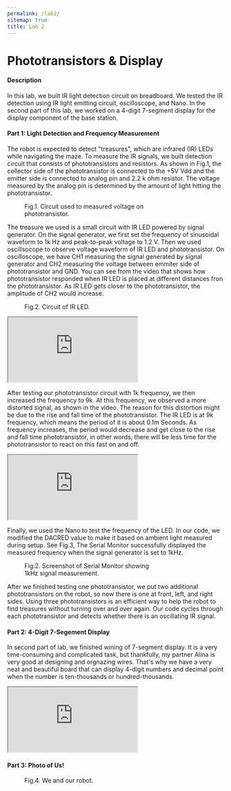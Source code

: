 ```yaml
---
permalink: /lab2/
sitemap: true
title: Lab 2
---
```

# Phototransistors & Display
#### Description
In this lab, we built IR light detection circuit on breadboard. We tested the IR detection using IR light emitting circuit, oscilloscope, and Nano. In the second part of this lab, we worked on a 4-digit 7-segment display for the display component of the base station.
#### Part 1: Light Detection and Frequency Measurement
The robot is expected to detect "treasures", which are infrared (IR) LEDs while navigating the maze. To measure the IR signals, we built detection circuit that consists of phototransistors and resistors. As shown in Fig.1, the collector side of the phototransistor is connected to the +5V Vdd and the emitter side is connected to analog pin and 2.2 k ohm resistor. The voltage measured by the analog pin is determined by the amount of light hitting the phototransistor. 

<figure style="width: 300px" class="align-center">
  <img src="{{ '/images/lab2/phototran_circuit.png' | absolute_url }}" alt="">
  <figcaption>Fig.1. Circuit used to measured voltage on phototransistor.</figcaption>
</figure> 

The treasure we used is a small circuit with IR LED powered by signal generator. On the signal generator, we first set the frequency of sinusoidal waveform to 1k Hz and peak-to-peak voltage to 1.2 V. Then we used oscillsocope to observe voltage waveform of IR LED and phototransistor. On oscilloscope, we have CH1 measuring the signal generated by signal generator and CH2 measuring the voltage between emmiter side of phototransistor and GND. You can see from the video that shows how phototransistor responded when IR LED is placed at different distances fron the phototransistor. As IR LED gets closer to the phototransistor, the amplitude of CH2 would increase.

<figure style="width: 300px" class="align-center">
  <img src="{{ '/images/lab2/IR_light.JPG' | absolute_url }}" alt="">
  <figcaption>Fig.2. Circuit of IR LED.</figcaption>
</figure> 

<div class="responsive-embed responsive-embed-21by9">
  <iframe class="responsive-embed-item" src="https://www.youtube.com/embed/yE7Kd0IBzp4" ></iframe>
</div>

After testing our phototransistor circuit with 1k frequency, we then increased the frequency to 9k. At this frequency, we observed a more distorted signal, as shown in the video. The reason for this distortion might be due to the rise and fall time of the phototransistor. The IR LED is at 9k frequency, which means the period of it is about 0.1m Seconds. As frequency increases, the period would decrease and get close to the rise and fall time phototransistor, in other words, there will be less time for the phototransistor to react on this fast on and off. 


<div class="responsive-embed responsive-embed-21by9">
  <iframe class="responsive-embed-item" src="https://www.youtube.com/embed/akJY4v-SW-o" ></iframe>
</div>

Finally, we used the Nano to test the frequency of the LED. In our code, we modified the DACRED value to make it based on ambient light measured during setup. See Fig.3, The Serial Monitor successfully displayed the measured frequency when the signal generator is set to 1kHz.

<figure style="width: 300px" class="align-center">
  <img src="{{ '/images/lab2/1k.png' | absolute_url }}" alt="">
  <figcaption>Fig.2. Screenshot of Serial Monitor showing 1kHz signal measurement.</figcaption>
</figure> 

After we finished testing one phototransistor, we put two additional phototransistors on the robot, so now there is one at front, left, and right sides. Using three phototransistors is an efficient way to help the robot to find treasures without turning over and over again. Our code cycles through each phototransistor and detects whether there is an oscillating IR signal. 

#### Part 2: 4-Digit 7-Segement Display
In second part of lab, we finished wining of 7-segment display. It is a very time-consuming and complicated task, but thankfully, my partner Alina is very good at designing and orgnazing wires. That's why we have a very neat and beautiful board that can display 4-digit numbers and decimal point when the number is ten-thousands or hundred-thousands. 

<div class="responsive-embed responsive-embed-21by9">
  <iframe class="responsive-embed-item" src="https://www.youtube.com/embed/Ahb7_V8Wrgc" ></iframe>
</div>

#### Part 3: Photo of Us!
<figure style="width: 300px" class="align-center">
  <img src="{{ '/images/lab2/us.JPG' | absolute_url }}" alt="">
  <figcaption>Fig.4. We and our robot.</figcaption>
</figure> 

